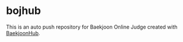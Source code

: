 # bojhub
This is an auto push repository for Baekjoon Online Judge created with [BaekjoonHub](https://github.com/BaekjoonHub/BaekjoonHub).
